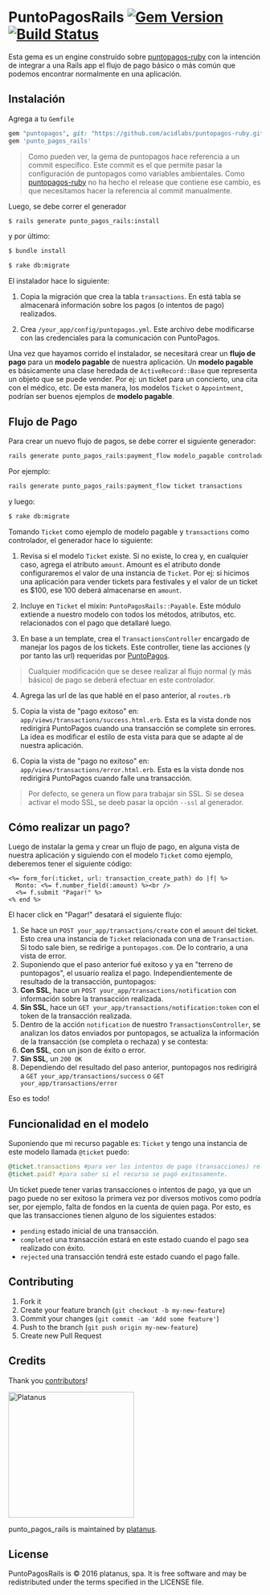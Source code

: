 # PuntoPagosRails [![Gem Version](https://badge.fury.io/rb/punto_pagos_rails.svg)](http://badge.fury.io/rb/punto_pagos_rails) [![Build Status](https://travis-ci.org/platanus/punto_pagos_rails.svg?branch=master)](https://travis-ci.org/platanus/punto_pagos_rails)

Esta gema es un engine construído sobre [puntopagos-ruby](https://github.com/acidlabs/puntopagos-ruby) con la intención de integrar a una Rails app el flujo de pago básico o más común que podemos encontrar normalmente en una aplicación.

## Instalación

Agrega a tu `Gemfile`

```ruby
gem "puntopagos", git: "https://github.com/acidlabs/puntopagos-ruby.git", ref: "54167cc5d081abd1cb110832af1aebefcf734e78"
gem 'punto_pagos_rails'
```

> Como pueden ver, la gema de puntopagos hace referencia a un commit específico. Este commit es el que permite pasar la configuración de puntopagos como variables ambientales. Como [puntopagos-ruby](https://github.com/acidlabs/puntopagos-ruby) no ha hecho el release que contiene ese cambio, es que necesitamos hacer la referencia al commit manualmente.

Luego, se debe correr el generador

```bash
$ rails generate punto_pagos_rails:install
```

y por último:

```bash
$ bundle install
```

```bash
$ rake db:migrate
```

El instalador hace lo siguiente:

1. Copia la migración que crea la tabla `transactions`. En está tabla se almacenará información sobre los pagos (o intentos de pago) realizados.

2. Crea `/your_app/config/puntopagos.yml`. Este archivo debe modificarse con las credenciales para la comunicación con PuntoPagos.

Una vez que hayamos corrido el instalador, se necesitará crear un **flujo de pago** para un **modelo pagable** de nuestra aplicación.
Un **modelo pagable** es básicamente una clase heredada de `ActiveRecord::Base` que representa un objeto que se puede vender. Por ej: un ticket para un concierto, una cita con el médico, etc. De esta manera, los modelos `Ticket` o `Appointment`, podrían ser buenos ejemplos de **modelo pagable**.

## Flujo de Pago

Para crear un nuevo flujo de pagos, se debe correr el siguiente generador:

```bash
rails generate punto_pagos_rails:payment_flow modelo_pagable controlador
```

Por ejemplo:

```bash
rails generate punto_pagos_rails:payment_flow ticket transactions
```

y luego:

```bash
$ rake db:migrate
```

Tomando `Ticket` como ejemplo de modelo pagable y `transactions` como controlador, el generador hace lo siguiente:

1. Revisa si el modelo `Ticket` existe. Si no existe, lo crea y, en cualquier caso, agrega el atributo `amount`. Amount es el atributo donde configuraremos el valor de una instancia de `Ticket`. Por ej: si hicimos una aplicación para vender tickets para festivales y el valor de un ticket es $100, ese 100 deberá almacenarse en `amount`.

2. Incluye en `Ticket` el mixin: `PuntoPagosRails::Payable`. Este módulo extiende a nuestro modelo con todos los métodos, atributos, etc. relacionados con el pago que detallaré luego.

3. En base a un template, crea el `TransactionsController` encargado de manejar los pagos de los tickets. Este controller, tiene las acciones (y por tanto las url) requeridas por [PuntoPagos](https://www.puntopagos.com/).
> Cualquier modificación que se desee realizar al flujo normal (y más básico) de pago se deberá efectuar en este controlador.

4. Agrega las url de las que hablé en el paso anterior, al `routes.rb`

5. Copia la vista de "pago exitoso" en: `app/views/transactions/success.html.erb`. Esta es la vista donde nos redirigirá PuntoPagos cuando una transacción se complete sin errores. La idea es modificar el estilo de esta vista para que se adapte al de nuestra aplicación.

6. Copia la vista de "pago no exitoso" en: `app/views/transactions/error.html.erb`. Esta es la vista donde nos redirigirá PuntoPagos cuando falle una transacción.

> Por defecto, se genera un flow para trabajar sin SSL. Si se desea activar el modo SSL, se deeb pasar la opción `--ssl` al generador.

## Cómo realizar un pago?

Luego de instalar la gema y crear un flujo de pago, en alguna vista de nuestra aplicación y siguiendo con el modelo `Ticket` como ejemplo, deberemos tener el siguiente código:

```
<%= form_for(:ticket, url: transaction_create_path) do |f| %>
  Monto: <%= f.number_field(:amount) %><br />
  <%= f.submit "Pagar!" %>
<% end %>
```

El hacer click en "Pagar!" desatará el siguiente flujo:

1. Se hace un `POST your_app/transactions/create` con el `amount` del ticket. Esto crea una instancia de `Ticket` relacionada con una de `Transaction`. Si todo sale bien, se redirige a `puntopagos.com`. De lo contrario, a una vista de error.
2. Suponiendo que el paso anterior fué exitoso y ya en "terreno de puntopagos", el usuario realiza el pago. Independientemente de resultado de la transacción, puntopagos:
 1. **Con SSL**, hace un `POST your_app/transactions/notification` con información sobre la transacción realizada.
 2. **Sin SSL**, hace un `GET your_app/transactions/notification:token` con el token de la transacción realizada.
3. Dentro de la acción `notification` de nuestro `TransactionsController`, se analizan los datos enviados por puntopagos, se actualiza la información de la transacción (se completa o rechaza) y se contesta:
 1. **Con SSL**, con un json de éxito o error.
 2. **Sin SSL**, un `200 OK`
4. Dependiendo del resultado del paso anterior, puntopagos nos redirigirá a `GET your_app/transactions/success` o `GET your_app/transactions/error`

Eso es todo!

## Funcionalidad en el modelo

Suponiendo que mi recurso pagable es: `Ticket` y tengo una instancia de este modelo llamada `@ticket` puedo:

```ruby
@ticket.transactions #para ver los intentos de pago (transacciones) relacionados al recurso.
@ticket.paid? #para saber si el recurso se pagó exitosamente.
```

Un ticket puede tener varias transacciones o intentos de pago, ya que un pago puede no ser exitoso la primera vez por diversos motivos como podría ser, por ejemplo, falta de fondos en la cuenta de quien paga. Por esto, es que las transacciones tienen alguno de los siguientes estados:

- `pending` estado inicial de una transacción.
- `completed` una transacción estará en este estado cuando el pago sea realizado con éxito.
- `rejected` una transacción tendrá este estado cuando el pago falle.


## Contributing

1. Fork it
2. Create your feature branch (`git checkout -b my-new-feature`)
3. Commit your changes (`git commit -am 'Add some feature'`)
4. Push to the branch (`git push origin my-new-feature`)
5. Create new Pull Request

## Credits

Thank you [contributors](https://github.com/platanus/punto_pagos_rails/graphs/contributors)!

<img src="http://platan.us/gravatar_with_text.png" alt="Platanus" width="250"/>

punto_pagos_rails is maintained by [platanus](http://platan.us).

## License

PuntoPagosRails is © 2016 platanus, spa. It is free software and may be redistributed under the terms specified in the LICENSE file.
